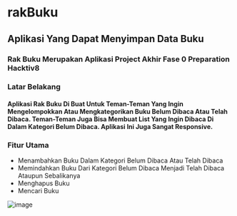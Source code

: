# rakBuku
## Aplikasi Yang Dapat Menyimpan Data Buku
### Rak Buku Merupakan Aplikasi Project Akhir Fase 0 Preparation Hacktiv8
### Latar Belakang
#### Aplikasi Rak Buku Di Buat Untuk Teman-Teman Yang Ingin Mengelompokkan Atau Mengkategorikan Buku Belum Dibaca Atau Telah Dibaca. Teman-Teman Juga Bisa Membuat List Yang Ingin Dibaca Di Dalam Kategori Belum Dibaca. Aplikasi Ini Juga Sangat Responsive.
### Fitur Utama
* Menambahkan Buku Dalam Kategori Belum Dibaca Atau Telah Dibaca
* Memindahkan Buku Dari Kategori Belum Dibaca Menjadi Telah Dibaca Ataupun Sebalikanya
* Menghapus Buku
* Mencari Buku


![image](https://user-images.githubusercontent.com/34185874/149900675-5d123f66-3101-4c27-b382-50e5e497321c.png)
